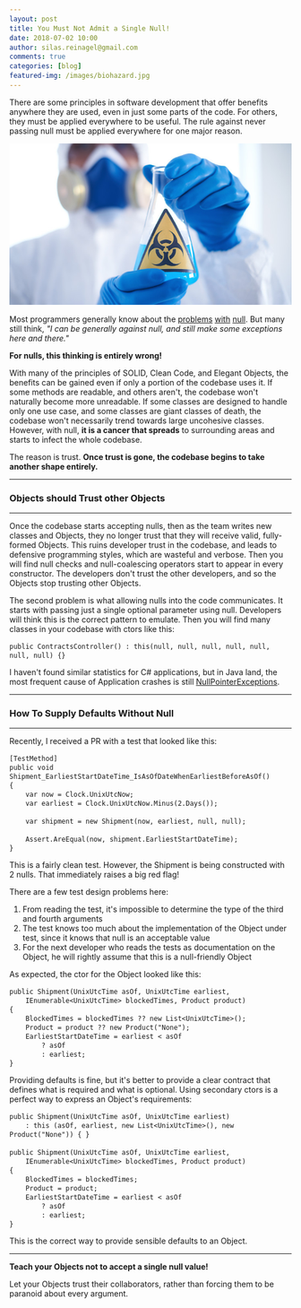 ```yaml
---
layout: post
title: You Must Not Admit a Single Null!
date: 2018-07-02 10:00
author: silas.reinagel@gmail.com
comments: true
categories: [blog]
featured-img: /images/biohazard.jpg
---
```


There are some principles in software development that offer benefits anywhere they are used, even in just some parts of the code. For others, they must be applied everywhere to be useful. The rule against never passing null must be applied everywhere for one major reason. 

<div class="container"><img src="/images/biohazard.jpg" alt="Biohazard substance"  /></div>

Most programmers generally know about the [problems](https://www.yegor256.com/2014/05/13/why-null-is-bad.html) [with](http://www.infoq.com/presentations/Null-References-The-Billion-Dollar-Mistake-Tony-Hoare) [null](https://sidburn.github.io/blog/2016/03/20/null-is-evil). But many still think, *"I can be generally against null, and still make some exceptions here and there."* 

**For nulls, this thinking is entirely wrong!**

With many of the principles of SOLID, Clean Code, and Elegant Objects, the benefits can be gained even if only a portion of the codebase uses it. If some methods are readable, and others aren't, the codebase won't naturally become more unreadable. If some classes are designed to handle only one use case, and some classes are giant classes of death, the codebase won't necessarily trend towards large uncohesive classes. However, with null, **it is a cancer that spreads** to surrounding areas and starts to infect the whole codebase.

The reason is trust. **Once trust is gone, the codebase begins to take another shape entirely.**

----

### Objects should Trust other Objects

----

Once the codebase starts accepting nulls, then as the team writes new classes and Objects, they no longer trust that they will receive valid, fully-formed Objects. This ruins developer trust in the codebase, and leads to defensive programming styles, which are wasteful and verbose. Then you will find null checks and null-coalescing operators start to appear in every constructor. The developers don't trust the other developers, and so the Objects stop trusting other Objects. 

The second problem is what allowing nulls into the code communicates. It starts with passing just a single optional parameter using null. Developers will think this is the correct pattern to emulate. Then you will find many classes in your codebase with ctors like this: 

```
public ContractsController() : this(null, null, null, null, null, null, null) {}
```

I haven't found similar statistics for C# applications, but in Java land, the most frequent cause of Application crashes is still [NullPointerExceptions](https://blog.samebug.io/which-java-exceptions-are-the-most-frequent-f830b113c37f). 

----

### How To Supply Defaults Without Null

----

Recently, I received a PR with a test that looked like this:

```
[TestMethod]
public void Shipment_EarliestStartDateTime_IsAsOfDateWhenEarliestBeforeAsOf()
{
    var now = Clock.UnixUtcNow;
    var earliest = Clock.UnixUtcNow.Minus(2.Days());
    
    var shipment = new Shipment(now, earliest, null, null);
    
    Assert.AreEqual(now, shipment.EarliestStartDateTime);
}
```

This is a fairly clean test. However, the Shipment is being constructed with 2 nulls. That immediately raises a big red flag!

There are a few test design problems here:
1. From reading the test, it's impossible to determine the type of the third and fourth arguments
2. The test knows too much about the implementation of the Object under test, since it knows that null is an acceptable value
3. For the next developer who reads the tests as documentation on the Object, he will rightly assume that this is a null-friendly Object

As expected, the ctor for the Object looked like this:

```
public Shipment(UnixUtcTime asOf, UnixUtcTime earliest, 
    IEnumerable<UnixUtcTime> blockedTimes, Product product)
{
    BlockedTimes = blockedTimes ?? new List<UnixUtcTime>();
    Product = product ?? new Product("None");
    EarliestStartDateTime = earliest < asOf
        ? asOf
        : earliest;
}
```

Providing defaults is fine, but it's better to provide a clear contract that defines what is required and what is optional. Using secondary ctors is a perfect way to express an Object's requirements:

```
public Shipment(UnixUtcTime asOf, UnixUtcTime earliest)
    : this (asOf, earliest, new List<UnixUtcTime>(), new Product("None")) { }
        
public Shipment(UnixUtcTime asOf, UnixUtcTime earliest, 
    IEnumerable<UnixUtcTime> blockedTimes, Product product)
{
    BlockedTimes = blockedTimes;
    Product = product;
    EarliestStartDateTime = earliest < asOf
        ? asOf
        : earliest;
}
```

This is the correct way to provide sensible defaults to an Object. 

----

**Teach your Objects not to accept a single null value!** 

Let your Objects trust their collaborators, rather than forcing them to be paranoid about every argument. 

